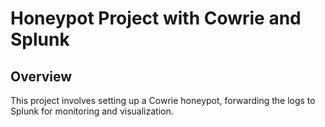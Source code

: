 # Honeypot Project with Cowrie and Splunk

## Overview
This project involves setting up a Cowrie honeypot, forwarding the logs to Splunk for monitoring and visualization.
